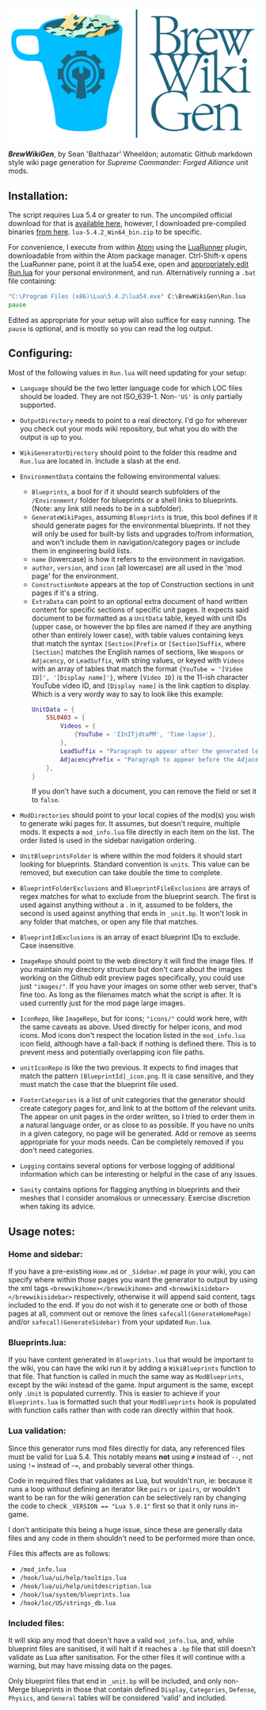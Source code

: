 ![BrewWikiGen logo](BrewWikiGen.png)

***BrewWikiGen***, by Sean 'Balthazar' Wheeldon; automatic Github markdown style
wiki page generation for *Supreme Commander: Forged Alliance* unit mods.

## Installation:
The script requires Lua 5.4 or greater to run. The uncompiled official download
for that is [available here](https://www.lua.org/download.html), however, I downloaded
pre-compiled binaries [from here](http://luabinaries.sourceforge.net/download.html).
`lua-5.4.2_Win64_bin.zip` to be specific.

For convenience, I execute from within [Atom](https://atom.io/) using the
[LuaRunner](https://github.com/shenfll/luarunner) plugin, downloadable from within
the Atom package manager. Ctrl-Shift-x opens the LuaRunner pane, point it at the
lua54.exe, open and [appropriately edit Run.lua](#Configuring) for your personal
environment, and run. Alternatively running a `.bat` file containing:
```bat
"C:\Program Files (x86)\Lua\5.4.2\lua54.exe" C:\BrewWikiGen\Run.lua
pause
```
Edited as appropriate for your setup will also suffice for easy running. The
`pause` is optional, and is mostly so you can read the log output.

## Configuring:
Most of the following values in `Run.lua` will need updating for your setup:

* `Language` should be the two letter language code for which LOC files should be
loaded. They are not ISO_639-1. Non-`'US'` is only partially supported.

* `OutputDirectory` needs to point to a real directory. I'd go for wherever you
check out your mods wiki repository, but what you do with the output is up to you.

* `WikiGeneratorDirectory` should point to the folder this readme and `Run.lua`
are located in. Include a slash at the end.

* `EnvironmentData` contains the following environmental values:
  * `Blueprints`, a bool for if it should search subfolders of the `/Environment/`
    folder for blueprints or a shell links to blueprints. (Note: any link still
    needs to be in a subfolder).
  * `GenerateWikiPages`, assuming `Blueprints` is true, this bool defines if it
    should generate pages for the environmental blueprints. If not they will only
    be used for built-by lists and upgrades to/from information, and won't include
    them in navigation/category pages or include them in engineering build lists.
  * `name` (lowercase) is how it refers to the environment in navigation.
  * `author`, `version`, and `icon` (all lowercase) are all used in the 'mod page'
    for the environment.
  * `ConstructionNote` appears at the top of Construction sections in unit pages
    if it's a string.
  * `ExtraData` can point to an optional extra document of hand written content
    for specific sections of specific unit pages. It expects said document to be
    formatted as a `UnitData` table, keyed with unit IDs (upper case, or however
    the bp files are named if they are anything other than entirely lower case),
    with table values containing keys that match the syntax `[Section]Prefix` or
    `[Section]Suffix`, where `[Section]` matches the English names of sections,
    like `Weapons` or `Adjacency`, or `LeadSuffix`, with string values, or keyed
    with `Videos` with an array of tables that match the format
    `{YouTube = '[Video ID]', '[Display name]'}`, where `[Video ID]` is the 11-ish
    character YouTube video ID, and `[Display name]` is the link caption to display.
    Which is a very wordy way to say to look like this example:
    ```lua
    UnitData = {
        SSL0403 = {
            Videos = {
                {YouTube = 'IInITjdtaPM', 'Time-lapse'},
            },
            LeadSuffix = "Paragraph to appear after the generated lead paragraph.",
            AdjacencyPrefix = "Paragraph to appear before the Adjacency section."
        },
    }
    ```
    If you don't have such a document, you can remove the field or set it to `false`.

* `ModDirectories` should point to your local copies of the mod(s) you wish to
generate wiki pages for. It assumes, but doesn't require, multiple mods. It
expects a `mod_info.lua` file directly in each item on the list. The order listed
is used in the sidebar navigation ordering.

* `UnitBlueprintsFolder` is where within the mod folders it should start looking
for blueprints. Standard convention is `units`. This value can be removed, but
execution can take double the time to complete.

* `BlueprintFolderExclusions` and `BlueprintFileExclusions` are arrays of regex
matches for what to exclude from the blueprint search. The first is used against
anything without a . in it, assumed to be folders, the second is used against
anything that ends in `_unit.bp`. It won't look in any folder that matches, or
open any file that matches.

* `BlueprintIdExclusions` is an array of exact blueprint IDs to exclude. Case insensitive.

* `ImageRepo` should point to the web directory it will find the image files. If
you maintain my directory structure but don't care about the images working on
the Github edit preview pages specifically, you could use just `"images/"`. If
you have your images on some other web server, that's fine too. As long as the
filenames match what the script is after. It is used currently just for the mod
page large images.

* `IconRepo`, like `ImageRepo`, but for icons; `"icons/"` could work here, with
the same caveats as above. Used directly for helper icons, and mod icons. Mod icons
don't respect the location listed in the `mod_info.lua` icon field, although have
a fall-back if nothing is defined there. This is to prevent mess and potentially
overlapping icon file paths.

* `unitIconRepo` is like the two previous. It expects to find images that match
the pattern `[BlueprintId]_icon.png`. It is case sensitive, and they must match
the case that the blueprint file used.

* `FooterCategories` is a list of unit categories that the generator should create
category pages for, and link to at the bottom of the relevant units. The appear
on unit pages in the order written, so I tried to order them in a natural language
order, or as close to as possible. If you have no units in a given category, no
page will be generated. Add or remove as seems appropriate for your mods needs.
Can be completely removed if you don't need categories.

* `Logging` contains several options for verbose logging of additional information
which can be interesting or helpful in the case of any issues.

* `Sanity` contains options for flagging anything in blueprints and their meshes
that I consider anomalous or unnecessary. Exercise discretion when taking its advice.

## Usage notes:
### Home and sidebar:
If you have a pre-existing `Home.md` or `_Sidebar.md` page in your wiki, you can
specify where within those pages you want the generator to output by using the
xml tags `<brewwikihome></brewwikihome>` and `<brewwikisidebar></brewwikisidebar>`
respectively, otherwise it will append said content, tags included to the end.
If you do not wish it to generate one or both of those pages at all, comment out
or remove the lines `safecall(GenerateHomePage)` and/or `safecall(GenerateSidebar)`
from your updated `Run.lua`.

### Blueprints.lua:
If you have content generated in `Blueprints.lua` that would be important to the
wiki, you can have the wiki run it by adding a `WikiBlueprints` function to that
file. That function is called in much the same way as `ModBlueprints`, except by
the wiki instead of the game. Input argument is the same, except only `.Unit` is
populated currently. This is easier to achieve if your `Blueprints.lua` is
formatted such that your `ModBlueprints` hook is populated with function calls
rather than with code ran directly within that hook.

### Lua validation:
Since this generator runs mod files directly for data, any referenced files must
be valid for Lua 5.4. This notably means **not** using `#` instead of `--`, not
using `!=` instead of `~=`, and probably several other things.

Code in required files that validates as Lua, but wouldn't run, ie: because it
runs a loop without defining an iterator like `pairs` or `ipairs`, or wouldn't
want to be ran for the wiki generation can be selectively ran by changing the
code to check `_VERSION == "Lua 5.0.1"` first so that it only runs in-game.

I don't anticipate this being a huge issue, since these are generally data files
and any code in them shouldn't need to be performed more than once.

Files this affects are as follows:

*    `/mod_info.lua`
*    `/hook/lua/ui/help/tooltips.lua`
*    `/hook/lua/ui/help/unitdescription.lua`
*    `/hook/lua/system/blueprints.lua`
*    `/hook/loc/US/strings_db.lua`

### Included files:
It will skip any mod that doesn't have a valid `mod_info.lua`, and, while blueprint
files are sanitised, it will halt if it reaches a `.bp` file that still doesn't
validate as Lua after sanitisation. For the other files it will continue with a
warning, but may have missing data on the pages.

Only blueprint files that end in `_unit.bp` will be included, and only non-Merge
blueprints in those that contain defined `Display`, `Categories`, `Defense`,
`Physics`, and `General` tables will be considered 'valid' and included.
